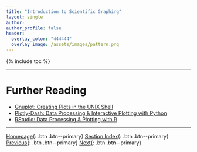 ```yaml
---
title: "Introduction to Scientific Graphing"
layout: single
author:
author_profile: false
header:
  overlay_color: "444444"
  overlay_image: /assets/images/pattern.png
---
```


{% include toc %}









___
# Further Reading
* [Gnuplot: Creating Plots in the UNIX Shell](02A-0-gnuplot-basics)
* [Plotly-Dash: Data Processing & Interactive Plotting with Python](02B-0-interactive-graphing-with-python)
* [RStudio: Data Processing & Plotting with R](02C-0-graphing-with-rstudio)

___

[Homepage](../index.md){: .btn  .btn--primary}
[Section Index](00-DataVisualization-LandingPage){: .btn  .btn--primary}
[Previous](01D-template-based-web-tools){: .btn  .btn--primary}
[Next](02A-0-gnuplot-basics){: .btn  .btn--primary}
